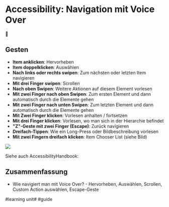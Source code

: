 # Accessibility: Navigation mit Voice Over
🦮

## Gesten
- **Item anklicken**: Hervorheben
- **Item doppelklicken**: Auswählen
- **Nach links oder rechts swipen**: Zum nächsten oder letzten Item navigieren
- **Mit drei Finger swipen**: Scrollen
- **Nach oben Swipen**: Weitere Aktionen auf diesem Element vorlesen
- **Mit zwei Finger nach oben Swipen**: Zum ersten Element und dann automatisch durch die Elemente gehen
- **Mit zwei Finger nach unten Swipen**: Zum letzten Element und dann automatisch durch die Elemente gehen
- **Mit Zwei Finger klicken**: Vorlesen anhalten / fortsetzen
- **Mit drei Finger klicken**: Vorlesen, wo man sich in der Hierarchie befindet
- **"Z"-Geste mit zwei Finger (Escape)**: Zurück navigieren
- **Dreifach-Tippen**: Wie ein Long-Press oder Bildbeschreibung vorlesen
- **Mit zwei Fingern dreifach klicken**: Item Chooser List (siehe Bild)

![][image-1]

Siehe auch AccessibilityHandbook:


## Zusammenfassung
- Wie navigiert man mit Voice Over? - Hervorheben, Auswählen, Scrollen, Custom Action auswählen, Escape-Geste

[image-1]:	assets/IMG_2636.PNG

#learning unit# #guide